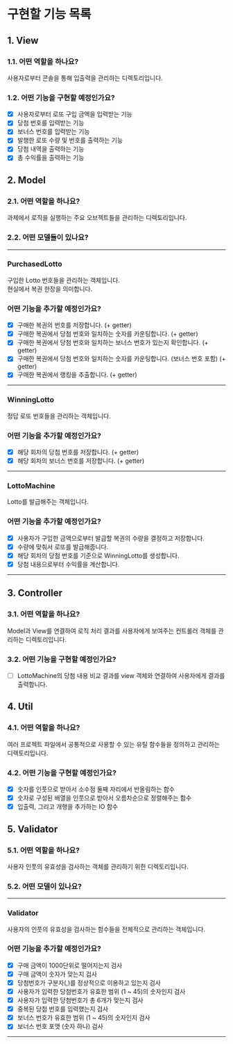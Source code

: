 # 구현할 기능 목록

## 1. View

### 1.1. 어떤 역할을 하나요?

사용자로부터 콘솔을 통해 입출력을 관리하는 디렉토리입니다.

### 1.2. 어떤 기능을 구현할 예정인가요?

- [x] 사용자로부터 로또 구입 금액을 입력받는 기능
- [x] 당첨 번호를 입력받는 기능
- [x] 보너스 번호를 입력받는 기능
- [x] 발행한 로또 수량 및 번호를 출력하는 기능
- [x] 당첨 내역을 출력하는 기능
- [x] 총 수익률을 출력하는 기능

## 2. Model

### 2.1. 어떤 역할을 하나요?

과제에서 로직을 실행하는 주요 오브젝트들을 관리하는 디렉토리입니다.

### 2.2. 어떤 모델들이 있나요?

---

### PurchasedLotto

구입한 Lotto 번호들을 관리하는 객체입니다. <br>
현실에서 복권 한장을 의미합니다.

### 어떤 기능을 추가할 예정인가요?

- [x] 구매한 복권의 번호를 저장합니다. (+ getter)
- [x] 구매한 복권에서 당첨 번호와 일치하는 숫자를 카운팅합니다. (+ getter)
- [x] 구매한 복권에서 당첨 번호와 일치하는 보너스 번호가 있는지 확인합니다. (+ getter)
- [x] 구매한 복권에서 당첨 번호와 일치하는 숫자를 카운팅합니다. (보너스 번호 포함) (+ getter)
- [x] 구매한 복권에서 랭킹을 추출합니다. (+ getter)

---

### WinningLotto

정답 로또 번호들을 관리하는 객체입니다.

### 어떤 기능을 추가할 예정인가요?

- [x] 해당 회차의 당첨 번호를 저장합니다. (+ getter)
- [x] 해당 회차의 보너스 번호를 저장합니다. (+ getter)

---

### LottoMachine

Lotto를 발급해주는 객체입니다.

### 어떤 기능을 추가할 예정인가요?

- [x] 사용자가 구입한 금액으로부터 발급할 복권의 수량을 결정하고 저장합니다.
- [x] 수량에 맞춰서 로또를 발급해줍니다.
- [x] 해당 회차의 당첨 번호를 기준으로 WinningLotto를 생성합니다.
- [x] 당첨 내용으로부터 수익률을 계산합니다.

---

## 3. Controller

### 3.1. 어떤 역할을 하나요?

Model과 View를 연결하여 로직 처리 결과를 사용자에게 보여주는 컨트롤러 객체를 관리하는 디렉토리입니다.

### 3.2. 어떤 기능을 구현할 예정인가요?

- [ ] LottoMachine의 당첨 내용 비교 결과를 view 객체와 연결하여 사용자에게 결과를 출력합니다.

## 4. Util

### 4.1. 어떤 역할을 하나요?

여러 프로젝트 파일에서 공통적으로 사용할 수 있는 유틸 함수들을 정의하고 관리하는 디렉토리입니다.

### 4.2. 어떤 기능을 구현할 예정인가요?

- [x] 숫자를 인풋으로 받아서 소수점 둘째 자리에서 반올림하는 함수
- [x] 숫자로 구성된 배열을 인풋으로 받아서 오름차순으로 정렬해주는 함수
- [x] 입출력, 그리고 개행을 추가하는 IO 함수

## 5. Validator

### 5.1. 어떤 역할을 하나요?

사용자 인풋의 유효성을 검사하는 객체를 관리하기 위한 디렉토리입니다.

### 5.2. 어떤 모델이 있나요?

---

### Validator

사용자의 인풋의 유효성을 검사하는 함수들을 전체적으로 관리하는 객체입니다.

### 어떤 기능을 추가할 예정인가요?

- [x] 구매 금액이 1000단위로 떨어지는지 검사
- [x] 구매 금액이 숫자가 맞는지 검사
- [x] 당첨번호가 구분자(,)를 정상적으로 이용하고 있는지 검사
- [x] 사용자가 입력한 당첨번호가 유효한 범위 (1 ~ 45)의 숫자인지 검사
- [x] 사용자가 입력한 당첨번호가 총 6개가 맞는지 검사
- [x] 중복된 당첨 번호를 입력했는지 검사
- [x] 보너스 번호가 유효한 범위 (1 ~ 45)의 숫자인지 검사
- [x] 보너스 번호 포맷 (숫자 하나) 검사

---
